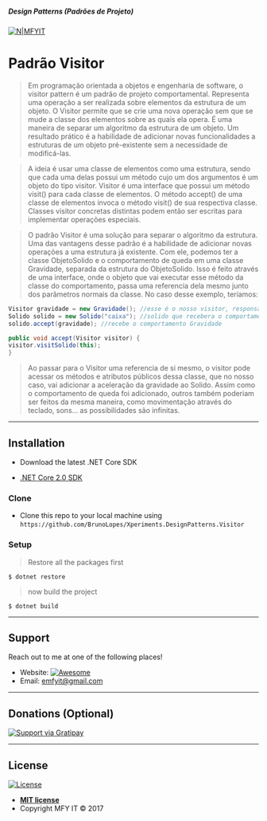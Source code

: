 ##### Design Patterns (Padrões de Projeto)     
[![N|MFYIT](https://contrib.azurewebsites.net/mfyit_card.png)](http://mfyit.azurewebsites.net) 


# Padrão Visitor 

> Em programação orientada a objetos e engenharia de software, o visitor pattern é um padrão de projeto comportamental. Representa uma operação a ser realizada sobre elementos da estrutura de um objeto. O Visitor permite que se crie uma nova operação sem que se mude a classe dos elementos sobre as quais ela opera. É uma maneira de separar um algoritmo da estrutura de um objeto. Um resultado prático é a habilidade de adicionar novas funcionalidades a estruturas de um objeto pré-existente sem a necessidade de modificá-las.

> A ideia é usar uma classe de elementos como uma estrutura, sendo que cada uma delas possui um método cujo um dos argumentos é um objeto do tipo visitor. Visitor é uma interface que possui um método visit() para cada classe de elementos. O método accept() de uma classe de elementos invoca o método visit() de sua respectiva classe. Classes visitor concretas distintas podem então ser escritas para implementar operações especiais.

> O padrão Visitor é uma solução para separar o algoritmo da estrutura. Uma das vantagens desse padrão é a habilidade de adicionar novas operações a uma estrutura já existente. Com ele, podemos ter a classe ObjetoSolido e o comportamento de queda em uma classe Gravidade, separada da estrutura do ObjetoSolido. Isso é feito através de uma interface, onde o objeto que vai executar esse método da classe do comportamento, passa uma referencia dela mesmo junto dos parâmetros normais da classe. No caso desse exemplo, teríamos:


```java
Visitor gravidade = new Gravidade(); //esse é o nosso visitor, responsável pelo comportamento de queda.
Solido solido = new Solido("caixa"); //solido que recebera o comportamento
solido.accept(gravidade); //recebe o comportamento Gravidade
```

```java
public void accept(Visitor visitor) {
visitor.visitSolido(this);
}
```

> Ao passar para o Visitor uma referencia de si mesmo, o visitor pode acessar os métodos e atributos públicos dessa classe, que no nosso caso, vai adicionar a aceleração da gravidade ao Solido. Assim como o comportamento de queda foi adicionado, outros também poderiam ser feitos da mesma maneira, como movimentação através do teclado, sons... as possibilidades são infinitas.

---

## Installation

- Download the latest .NET Core SDK

* [.NET Core 2.0 SDK](release-notes/download-archives/2.0.3.md)

### Clone

- Clone this repo to your local machine using `https://github.com/BrunoLopes/Xperiments.DesignPatterns.Visitor`

### Setup



> Restore all the packages first

```shell
$ dotnet restore
```

> now build the project

```shell
$ dotnet build
```
---

## Support

Reach out to me at one of the following places!

- Website:  [![Awesome](https://cdn.rawgit.com/sindresorhus/awesome/d7305f38d29fed78fa85652e3a63e154dd8e8829/media/badge.svg)](http://mfyit.azurewebsites.net)
- Email: emfyit@gmail.com

---

## Donations (Optional)

[![Support via Gratipay](https://cdn.rawgit.com/gratipay/gratipay-badge/2.3.0/dist/gratipay.png)](https://liberapay.com/brunolopes/donate)


---

## License

[![License](http://img.shields.io/:license-mit-blue.svg?style=flat-square)](http://badges.mit-license.org)

- **[MIT license](http://opensource.org/licenses/mit-license.php)**
- Copyright MFY IT © 2017  